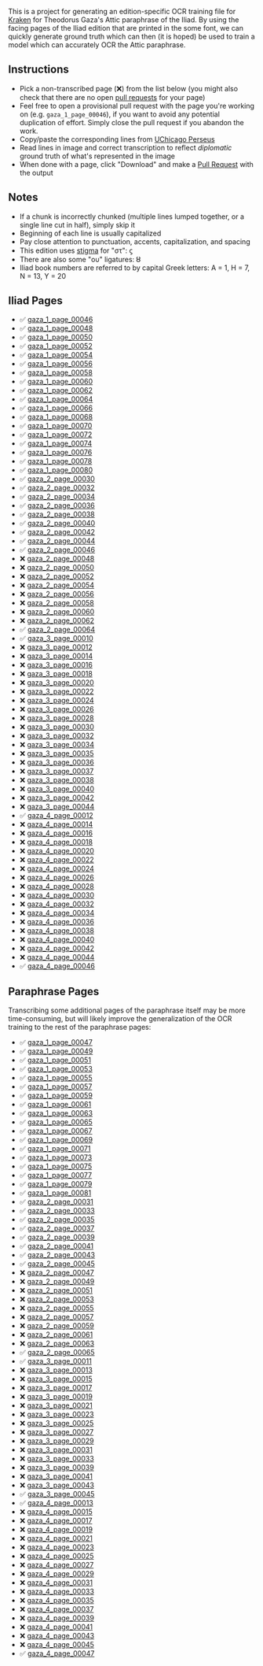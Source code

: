---
---

This is a project for generating an edition-specific OCR training file for [Kraken](http://kraken.re/) for Theodorus Gaza's Attic paraphrase of the Iliad. By using the facing pages of the Iliad edition that are printed in the some font, we can quickly generate ground truth which can then (it is hoped) be used to train a model which can accurately OCR the Attic paraphrase.

## Instructions

 * Pick a non-transcribed page (❌) from the list below (you might also check that there are no open [pull requests](https://github.com/ryanfb/kraken-gaza-iliad/pulls) for your page)
 * Feel free to open a provisional pull request with the page you're working on (e.g. `gaza_1_page_00046`), if you want to avoid any potential duplication of effort. Simply close the pull request if you abandon the work.
 * Copy/paste the corresponding lines from [UChicago Perseus](http://artflsrv02.uchicago.edu/cgi-bin/perseus/citequery3.pl?dbname=GreekFeb19&query=Hom.%20Il.&getid=0)
 * Read lines in image and correct transcription to reflect *diplomatic* ground truth of what's represented in the image
 * When done with a page, click "Download" and make a [Pull Request](https://github.com/ryanfb/kraken-gaza-iliad/pulls) with the output

## Notes

 * If a chunk is incorrectly chunked (multiple lines lumped together, or a single line cut in half), simply skip it
 * Beginning of each line is usually capitalized
 * Pay close attention to punctuation, accents, capitalization, and spacing
 * This edition uses [stigma](https://en.wikipedia.org/wiki/Stigma_(letter)) for "στ": ϛ
 * There are also some "ου" ligatures: ȣ
 * Iliad book numbers are referred to by capital Greek letters: Α = 1, Η = 7, Ν = 13, Υ = 20

## Iliad Pages

 * ✅ [gaza_1_page_00046](gaza_1_page_00046.html)
 * ✅ [gaza_1_page_00048](gaza_1_page_00048.html)
 * ✅ [gaza_1_page_00050](gaza_1_page_00050.html)
 * ✅ [gaza_1_page_00052](gaza_1_page_00052.html)
 * ✅ [gaza_1_page_00054](gaza_1_page_00054.html)
 * ✅ [gaza_1_page_00056](gaza_1_page_00056.html)
 * ✅ [gaza_1_page_00058](gaza_1_page_00058.html)
 * ✅ [gaza_1_page_00060](gaza_1_page_00060.html)
 * ✅ [gaza_1_page_00062](gaza_1_page_00062.html)
 * ✅ [gaza_1_page_00064](gaza_1_page_00064.html)
 * ✅ [gaza_1_page_00066](gaza_1_page_00066.html)
 * ✅ [gaza_1_page_00068](gaza_1_page_00068.html)
 * ✅ [gaza_1_page_00070](gaza_1_page_00070.html)
 * ✅ [gaza_1_page_00072](gaza_1_page_00072.html)
 * ✅ [gaza_1_page_00074](gaza_1_page_00074.html)
 * ✅ [gaza_1_page_00076](gaza_1_page_00076.html)
 * ✅ [gaza_1_page_00078](gaza_1_page_00078.html)
 * ✅ [gaza_1_page_00080](gaza_1_page_00080.html)
 * ✅ [gaza_2_page_00030](gaza_2_page_00030.html)
 * ✅ [gaza_2_page_00032](gaza_2_page_00032.html)
 * ✅ [gaza_2_page_00034](gaza_2_page_00034.html)
 * ✅ [gaza_2_page_00036](gaza_2_page_00036.html)
 * ✅ [gaza_2_page_00038](gaza_2_page_00038.html)
 * ✅ [gaza_2_page_00040](gaza_2_page_00040.html)
 * ✅ [gaza_2_page_00042](gaza_2_page_00042.html)
 * ✅ [gaza_2_page_00044](gaza_2_page_00044.html)
 * ✅ [gaza_2_page_00046](gaza_2_page_00046.html)
 * ❌ [gaza_2_page_00048](gaza_2_page_00048.html)
 * ❌ [gaza_2_page_00050](gaza_2_page_00050.html)
 * ❌ [gaza_2_page_00052](gaza_2_page_00052.html)
 * ❌ [gaza_2_page_00054](gaza_2_page_00054.html)
 * ❌ [gaza_2_page_00056](gaza_2_page_00056.html)
 * ❌ [gaza_2_page_00058](gaza_2_page_00058.html)
 * ❌ [gaza_2_page_00060](gaza_2_page_00060.html)
 * ❌ [gaza_2_page_00062](gaza_2_page_00062.html)
 * ✅ [gaza_2_page_00064](gaza_2_page_00064.html)
 * ✅ [gaza_3_page_00010](gaza_3_page_00010.html)
 * ❌ [gaza_3_page_00012](gaza_3_page_00012.html)
 * ❌ [gaza_3_page_00014](gaza_3_page_00014.html)
 * ❌ [gaza_3_page_00016](gaza_3_page_00016.html)
 * ❌ [gaza_3_page_00018](gaza_3_page_00018.html)
 * ❌ [gaza_3_page_00020](gaza_3_page_00020.html)
 * ❌ [gaza_3_page_00022](gaza_3_page_00022.html)
 * ❌ [gaza_3_page_00024](gaza_3_page_00024.html)
 * ❌ [gaza_3_page_00026](gaza_3_page_00026.html)
 * ❌ [gaza_3_page_00028](gaza_3_page_00028.html)
 * ❌ [gaza_3_page_00030](gaza_3_page_00030.html)
 * ❌ [gaza_3_page_00032](gaza_3_page_00032.html)
 * ❌ [gaza_3_page_00034](gaza_3_page_00034.html)
 * ❌ [gaza_3_page_00035](gaza_3_page_00035.html)
 * ❌ [gaza_3_page_00036](gaza_3_page_00036.html)
 * ❌ [gaza_3_page_00037](gaza_3_page_00037.html)
 * ❌ [gaza_3_page_00038](gaza_3_page_00038.html)
 * ❌ [gaza_3_page_00040](gaza_3_page_00040.html)
 * ❌ [gaza_3_page_00042](gaza_3_page_00042.html)
 * ❌ [gaza_3_page_00044](gaza_3_page_00044.html)
 * ✅ [gaza_4_page_00012](gaza_4_page_00012.html)
 * ❌ [gaza_4_page_00014](gaza_4_page_00014.html)
 * ❌ [gaza_4_page_00016](gaza_4_page_00016.html)
 * ❌ [gaza_4_page_00018](gaza_4_page_00018.html)
 * ❌ [gaza_4_page_00020](gaza_4_page_00020.html)
 * ❌ [gaza_4_page_00022](gaza_4_page_00022.html)
 * ❌ [gaza_4_page_00024](gaza_4_page_00024.html)
 * ❌ [gaza_4_page_00026](gaza_4_page_00026.html)
 * ❌ [gaza_4_page_00028](gaza_4_page_00028.html)
 * ❌ [gaza_4_page_00030](gaza_4_page_00030.html)
 * ❌ [gaza_4_page_00032](gaza_4_page_00032.html)
 * ❌ [gaza_4_page_00034](gaza_4_page_00034.html)
 * ❌ [gaza_4_page_00036](gaza_4_page_00036.html)
 * ❌ [gaza_4_page_00038](gaza_4_page_00038.html)
 * ❌ [gaza_4_page_00040](gaza_4_page_00040.html)
 * ❌ [gaza_4_page_00042](gaza_4_page_00042.html)
 * ❌ [gaza_4_page_00044](gaza_4_page_00044.html)
 * ✅ [gaza_4_page_00046](gaza_4_page_00046.html)

## Paraphrase Pages

Transcribing some additional pages of the paraphrase itself may be more time-consuming, but will likely improve the generalization of the OCR training to the rest of the paraphrase pages:

 * ✅ [gaza_1_page_00047](gaza_1_page_00047.html)
 * ✅ [gaza_1_page_00049](gaza_1_page_00049.html)
 * ✅ [gaza_1_page_00051](gaza_1_page_00051.html)
 * ✅ [gaza_1_page_00053](gaza_1_page_00053.html)
 * ✅ [gaza_1_page_00055](gaza_1_page_00055.html)
 * ✅ [gaza_1_page_00057](gaza_1_page_00057.html)
 * ✅ [gaza_1_page_00059](gaza_1_page_00059.html)
 * ✅ [gaza_1_page_00061](gaza_1_page_00061.html)
 * ✅ [gaza_1_page_00063](gaza_1_page_00063.html)
 * ✅ [gaza_1_page_00065](gaza_1_page_00065.html)
 * ✅ [gaza_1_page_00067](gaza_1_page_00067.html)
 * ✅ [gaza_1_page_00069](gaza_1_page_00069.html)
 * ✅ [gaza_1_page_00071](gaza_1_page_00071.html)
 * ✅ [gaza_1_page_00073](gaza_1_page_00073.html)
 * ✅ [gaza_1_page_00075](gaza_1_page_00075.html)
 * ✅ [gaza_1_page_00077](gaza_1_page_00077.html)
 * ✅ [gaza_1_page_00079](gaza_1_page_00079.html)
 * ✅ [gaza_1_page_00081](gaza_1_page_00081.html)
 * ✅ [gaza_2_page_00031](gaza_2_page_00031.html)
 * ✅ [gaza_2_page_00033](gaza_2_page_00033.html)
 * ✅ [gaza_2_page_00035](gaza_2_page_00035.html)
 * ✅ [gaza_2_page_00037](gaza_2_page_00037.html)
 * ✅ [gaza_2_page_00039](gaza_2_page_00039.html)
 * ✅ [gaza_2_page_00041](gaza_2_page_00041.html)
 * ✅ [gaza_2_page_00043](gaza_2_page_00043.html)
 * ✅ [gaza_2_page_00045](gaza_2_page_00045.html)
 * ❌ [gaza_2_page_00047](gaza_2_page_00047.html)
 * ❌ [gaza_2_page_00049](gaza_2_page_00049.html)
 * ❌ [gaza_2_page_00051](gaza_2_page_00051.html)
 * ❌ [gaza_2_page_00053](gaza_2_page_00053.html)
 * ❌ [gaza_2_page_00055](gaza_2_page_00055.html)
 * ❌ [gaza_2_page_00057](gaza_2_page_00057.html)
 * ❌ [gaza_2_page_00059](gaza_2_page_00059.html)
 * ❌ [gaza_2_page_00061](gaza_2_page_00061.html)
 * ❌ [gaza_2_page_00063](gaza_2_page_00063.html)
 * ✅ [gaza_2_page_00065](gaza_2_page_00065.html)
 * ✅ [gaza_3_page_00011](gaza_3_page_00011.html)
 * ❌ [gaza_3_page_00013](gaza_3_page_00013.html)
 * ❌ [gaza_3_page_00015](gaza_3_page_00015.html)
 * ❌ [gaza_3_page_00017](gaza_3_page_00017.html)
 * ❌ [gaza_3_page_00019](gaza_3_page_00019.html)
 * ❌ [gaza_3_page_00021](gaza_3_page_00021.html)
 * ❌ [gaza_3_page_00023](gaza_3_page_00023.html)
 * ❌ [gaza_3_page_00025](gaza_3_page_00025.html)
 * ❌ [gaza_3_page_00027](gaza_3_page_00027.html)
 * ❌ [gaza_3_page_00029](gaza_3_page_00029.html)
 * ❌ [gaza_3_page_00031](gaza_3_page_00031.html)
 * ❌ [gaza_3_page_00033](gaza_3_page_00033.html)
 * ❌ [gaza_3_page_00039](gaza_3_page_00039.html)
 * ❌ [gaza_3_page_00041](gaza_3_page_00041.html)
 * ❌ [gaza_3_page_00043](gaza_3_page_00043.html)
 * ✅ [gaza_3_page_00045](gaza_3_page_00045.html)
 * ✅ [gaza_4_page_00013](gaza_4_page_00013.html)
 * ❌ [gaza_4_page_00015](gaza_4_page_00015.html)
 * ❌ [gaza_4_page_00017](gaza_4_page_00017.html)
 * ❌ [gaza_4_page_00019](gaza_4_page_00019.html)
 * ❌ [gaza_4_page_00021](gaza_4_page_00021.html)
 * ❌ [gaza_4_page_00023](gaza_4_page_00023.html)
 * ❌ [gaza_4_page_00025](gaza_4_page_00025.html)
 * ❌ [gaza_4_page_00027](gaza_4_page_00027.html)
 * ❌ [gaza_4_page_00029](gaza_4_page_00029.html)
 * ❌ [gaza_4_page_00031](gaza_4_page_00031.html)
 * ❌ [gaza_4_page_00033](gaza_4_page_00033.html)
 * ❌ [gaza_4_page_00035](gaza_4_page_00035.html)
 * ❌ [gaza_4_page_00037](gaza_4_page_00037.html)
 * ❌ [gaza_4_page_00039](gaza_4_page_00039.html)
 * ❌ [gaza_4_page_00041](gaza_4_page_00041.html)
 * ❌ [gaza_4_page_00043](gaza_4_page_00043.html)
 * ❌ [gaza_4_page_00045](gaza_4_page_00045.html)
 * ✅ [gaza_4_page_00047](gaza_4_page_00047.html)
